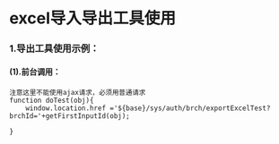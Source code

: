# excel导入导出工具使用

### 1.导出工具使用示例：
#### (1).前台调用：
    注意这里不能使用ajax请求，必须用普通请求
    function doTest(obj){
    	window.location.href ='${base}/sys/auth/brch/exportExcelTest?brchId='+getFirstInputId(obj);
    	
    }
    
